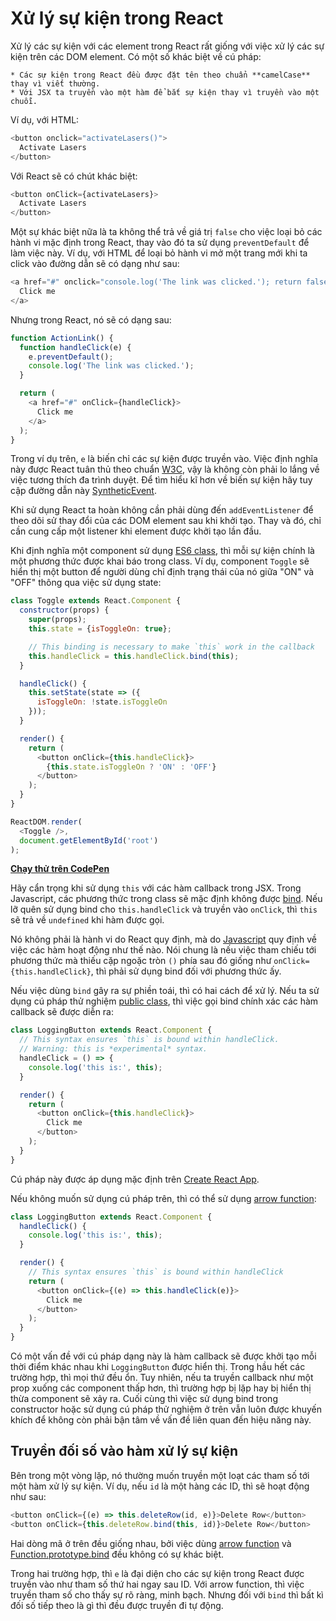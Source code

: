 # Xử lý sự kiện trong React

Xử lý các sự kiện với các element trong React rất giống với việc xử lý các sự kiện trên các DOM element. Có một số khác biệt về cú pháp:

    * Các sự kiện trong React đều được đặt tên theo chuẩn **camelCase** thay vì viết thường.
    * Với JSX ta truyền vào một hàm để bắt sự kiện thay vì truyền vào một chuỗi.

Ví dụ, với HTML:

```js
<button onclick="activateLasers()">
  Activate Lasers
</button>
```

Với React sẽ có chút khác biệt:

```js
<button onClick={activateLasers}>
  Activate Lasers
</button>
```

Một sự khác biệt nữa là ta không thể trả về giá trị `false` cho việc loại bỏ các hành vi mặc định trong React, thay vào đó ta sử dụng `preventDefault` để làm việc này. Ví dụ, với HTML để loại bỏ hành vi mở một trang mới khi ta click vào đường dẫn sẽ có dạng như sau:

```js
<a href="#" onclick="console.log('The link was clicked.'); return false">
  Click me
</a>
```

Nhưng trong React, nó sẽ có dạng sau:

```js
function ActionLink() {
  function handleClick(e) {
    e.preventDefault();
    console.log('The link was clicked.');
  }

  return (
    <a href="#" onClick={handleClick}>
      Click me
    </a>
  );
}
```

Trong ví dụ trên, `e` là biến chỉ các sự kiện được truyền vào. Việc định nghĩa này được React tuân thủ theo chuẩn [W3C](https://www.w3.org/TR/DOM-Level-3-Events/), vậy là không còn phải lo lắng về việc tương thích đa trình duyệt. Để tìm hiểu kĩ hơn về biến sự kiện hãy tuy cập đường dẫn này [SyntheticEvent](https://reactjs.org/docs/events.html).

Khi sử dụng React ta hoàn không cần phải dùng đến `addEventListener` để theo dõi sử thay đổi của các DOM element sau khi khởi tạo. Thay và đó, chỉ cần cung cấp một listener khi element được khởi tạo lần đầu.

Khi định nghĩa một component sử dụng [ES6 class](https://developer.mozilla.org/vi/docs/Web/JavaScript/Reference/Classes), thì mỗi sự kiện chính là một phương thức được khai báo trong class. Ví dụ, component `Toggle` sẽ hiển thị một button để người dùng chỉ định trạng thái của nó giữa "ON" và "OFF" thông qua việc sử dụng state:

```js
class Toggle extends React.Component {
  constructor(props) {
    super(props);
    this.state = {isToggleOn: true};

    // This binding is necessary to make `this` work in the callback
    this.handleClick = this.handleClick.bind(this);
  }

  handleClick() {
    this.setState(state => ({
      isToggleOn: !state.isToggleOn
    }));
  }

  render() {
    return (
      <button onClick={this.handleClick}>
        {this.state.isToggleOn ? 'ON' : 'OFF'}
      </button>
    );
  }
}

ReactDOM.render(
  <Toggle />,
  document.getElementById('root')
);
```
**[Chạy thử trên CodePen](http://codepen.io/gaearon/pen/xEmzGg?editors=0010)**

Hãy cẩn trọng khi sử dụng `this` với các hàm callback trong JSX. Trong Javascript, các phương thức trong class sẽ mặc định không được [bind](https://developer.mozilla.org/vi/docs/Web/JavaScript/Reference/Global_objects/Function/bind). Nếu lỡ quên sử dụng bind cho `this.handleClick` và truyền vào `onClick`, thì `this` sẽ trả về `undefined` khi hàm được gọi.

Nó không phải là hành vi do React quy định, mà do [Javascript](https://www.smashingmagazine.com/2014/01/understanding-javascript-function-prototype-bind/) quy định về việc các hàm hoạt động như thế nào. Nói chung là nếu việc tham chiếu tới phương thức mà thiếu cặp ngoặc tròn `()` phía sau đó giống như `onClick={this.handleClick}`, thì phải sử dụng bind đối với phương thức ấy.

Nếu việc dùng `bind` gây ra sự phiền toái, thì có hai cách để xử lý. Nếu ta sử dụng cú pháp thử nghiệm [public class](https://babeljs.io/docs/plugins/transform-class-properties/), thì việc gọi bind chính xác các hàm callback sẽ được diễn ra:

```js
class LoggingButton extends React.Component {
  // This syntax ensures `this` is bound within handleClick.
  // Warning: this is *experimental* syntax.
  handleClick = () => {
    console.log('this is:', this);
  }

  render() {
    return (
      <button onClick={this.handleClick}>
        Click me
      </button>
    );
  }
}

```

Cú pháp này được áp dụng mặc định trên [Create React App](https://github.com/facebookincubator/create-react-app).

Nếu không muốn sử dụng cú pháp trên, thì có thể sử dụng [arrow function](https://developer.mozilla.org/vi/docs/Web/JavaScript/Reference/Functions/Arrow_functions):

```js
class LoggingButton extends React.Component {
  handleClick() {
    console.log('this is:', this);
  }

  render() {
    // This syntax ensures `this` is bound within handleClick
    return (
      <button onClick={(e) => this.handleClick(e)}>
        Click me
      </button>
    );
  }
}
```

Có một vấn đề với cú pháp dạng này là hàm callback sẽ được khởi tạo mỗi thời điểm khác nhau khi `LoggingButton` được hiển thị. Trong hầu hết các trường hợp, thì mọi thứ đều ổn. Tuy nhiên, nếu ta truyền callback như một prop xuống các component thấp hơn, thì trường hợp bị lặp hay bị hiển thị thừa component sẽ xảy ra. Cuối cùng thì việc sử dụng bind trong constructor hoặc sử dụng cú pháp thử nghiệm ở trên vẫn luôn được khuyến khích để không còn phải bận tâm về vấn đề liên quan đến hiệu năng này.

## Truyền đối số vào hàm xử lý sự kiện
Bên trong một vòng lặp, nó thường muốn truyền một loạt các tham số tới một hàm xử lý sự kiện. Ví dụ, nếu `id` là một hàng các ID, thì sẽ hoạt động như sau:

```js
<button onClick={(e) => this.deleteRow(id, e)}>Delete Row</button>
<button onClick={this.deleteRow.bind(this, id)}>Delete Row</button>
```

Hai dòng mã ở trên đều giống nhau, bởi việc dùng [arrow function](https://developer.mozilla.org/vi/docs/Web/JavaScript/Reference/Functions/Arrow_functions) và [Function.prototype.bind](https://developer.mozilla.org/vi/docs/Web/JavaScript/Reference/Global_objects/Function/bind) đều không có sự khác biệt.

Trong hai trường hợp, thì `e` là đại diện cho các sự kiện trong React được truyền vào như tham số thứ hai ngay sau ID. Với arrow function, thì việc truyền tham số cho thấy sự rõ ràng, minh bạch. Nhưng đối với `bind` thì bất kì đối số tiếp theo là gì thì đều được truyền đi tự động.

